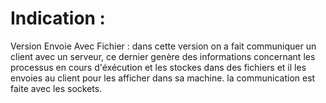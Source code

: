 # Indication :

Version Envoie Avec Fichier : 
 dans cette version on a fait communiquer un client avec un serveur, ce dernier genère des informations concernant les processus en cours
 d'éxécution et les stockes dans des fichiers et il les envoies au client pour les afficher dans sa machine.
la communication est faite avec les sockets.
